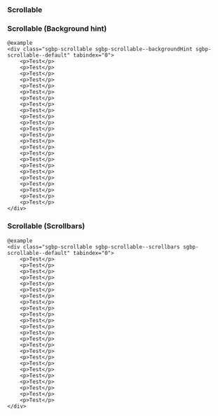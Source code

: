 ### Scrollable

### Scrollable (Background hint)

    @example
    <div class="sgbp-scrollable sgbp-scrollable--backgroundHint sgbp-scrollable--default" tabindex="0">
        <p>Test</p>
        <p>Test</p>
        <p>Test</p>
        <p>Test</p>
        <p>Test</p>
        <p>Test</p>
        <p>Test</p>
        <p>Test</p>
        <p>Test</p>
        <p>Test</p>
        <p>Test</p>
        <p>Test</p>
        <p>Test</p>
        <p>Test</p>
        <p>Test</p>
        <p>Test</p>
        <p>Test</p>
        <p>Test</p>
        <p>Test</p>
        <p>Test</p>
        <p>Test</p>
        <p>Test</p>
        <p>Test</p>
        <p>Test</p>
    </div>

### Scrollable (Scrollbars)

    @example
    <div class="sgbp-scrollable sgbp-scrollable--scrollbars sgbp-scrollable--default" tabindex="0">
        <p>Test</p>
        <p>Test</p>
        <p>Test</p>
        <p>Test</p>
        <p>Test</p>
        <p>Test</p>
        <p>Test</p>
        <p>Test</p>
        <p>Test</p>
        <p>Test</p>
        <p>Test</p>
        <p>Test</p>
        <p>Test</p>
        <p>Test</p>
        <p>Test</p>
        <p>Test</p>
        <p>Test</p>
        <p>Test</p>
        <p>Test</p>
        <p>Test</p>
        <p>Test</p>
        <p>Test</p>
        <p>Test</p>
        <p>Test</p>
    </div>
